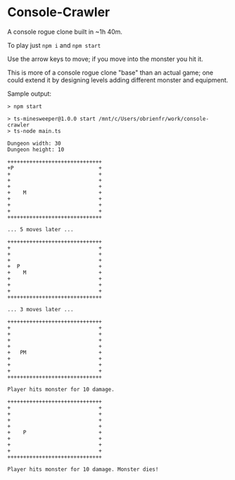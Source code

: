 # Console-Crawler

A console rogue clone built in ~1h 40m.

To play just `npm i` and `npm start`

Use the arrow keys to move; if you move into the monster you hit it.

This is more of a console rogue clone "base" than an actual game; one could extend it by designing levels adding different monster and equipment.

Sample output:

```
> npm start 

> ts-minesweeper@1.0.0 start /mnt/c/Users/obrienfr/work/console-crawler 
> ts-node main.ts

Dungeon width: 30 
Dungeon height: 10 

++++++++++++++++++++++++++++++
+P                           +
+                            +
+                            +
+                            +
+    M                       +
+                            +
+                            +
+                            +
++++++++++++++++++++++++++++++

... 5 moves later ...

++++++++++++++++++++++++++++++ 
+                            + 
+                            + 
+                            + 
+  P                         + 
+    M                       + 
+                            + 
+                            + 
+                            + 
++++++++++++++++++++++++++++++ 

... 3 moves later ...

++++++++++++++++++++++++++++++     
+                            +     
+                            +     
+                            +     
+                            +     
+   PM                       +     
+                            +     
+                            +     
+                            +     
++++++++++++++++++++++++++++++     

Player hits monster for 10 damage. 

++++++++++++++++++++++++++++++
+                            +
+                            +
+                            +
+                            +
+    P                       +
+                            +
+                            +
+                            +
++++++++++++++++++++++++++++++

Player hits monster for 10 damage. Monster dies! 
```